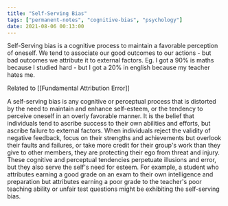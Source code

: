 ```yaml
---
title: "Self-Serving Bias"
tags: ["permanent-notes", "cognitive-bias", "psychology"]
date: 2021-08-06 00:13:00
---
```


Self-Serving bias is a cognitive process to maintain a favorable perception of oneself. We tend to associate our good outcomes to our actions - but bad outcomes we attribute it to external factors. Eg. I got a 90% is maths because I studied hard - but I got a 20% in english because my teacher hates me.

Related to [[Fundamental Attribution Error]]

A self-serving bias is any cognitive or perceptual process that is distorted by the need to maintain and enhance self-esteem, or the tendency to perceive oneself in an overly favorable manner. It is the belief that individuals tend to ascribe success to their own abilities and efforts, but ascribe failure to external factors. When individuals reject the validity of negative feedback, focus on their strengths and achievements but overlook their faults and failures, or take more credit for their group's work than they give to other members, they are protecting their ego from threat and injury. These cognitive and perceptual tendencies perpetuate illusions and error, but they also serve the self's need for esteem. For example, a student who attributes earning a good grade on an exam to their own intelligence and preparation but attributes earning a poor grade to the teacher's poor teaching ability or unfair test questions might be exhibiting the self-serving bias. 